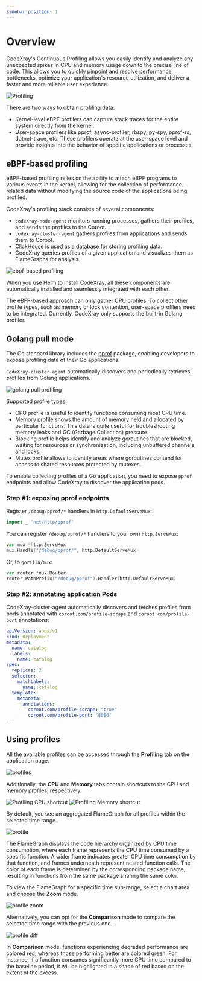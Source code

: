 ```yaml
---
sidebar_position: 1
---
```


# Overview

CodeXray's Continuous Profiling allows you easily identify and analyze any unexpected spikes in CPU and memory usage down to the precise line of code.
This allows you to quickly pinpoint and resolve performance bottlenecks, optimize your application's resource utilization,
and deliver a faster and more reliable user experience.

<img alt="Profiling" src="/img/docs/profiling/profiling.gif" class="card w-1200"/>

There are two ways to obtain profiling data:

* Kernel-level eBPF profilers can capture stack traces for the entire system directly from the kernel.
* User-space profilers like pprof, async-profiler, rbspy, py-spy, pprof-rs, dotnet-trace, etc.
These profilers operate at the user-space level and provide insights into the behavior of specific applications or processes.

## eBPF-based profiling

eBPF-based profiling relies on the ability to attach eBPF programs to various events in the kernel,
allowing for the collection of performance-related data without modifying the source code of the applications being profiled.

CodeXray's profiling stack consists of several components:

* `codeXray-node-agent` monitors running processes, gathers their profiles, and sends the profiles to the Coroot.
* `codexray-cluster-agent` gathers profiles from applications and sends them to Coroot.
* ClickHouse is used as a database for storing profiling data.
* CodeXray queries profiles of a given application and visualizes them as FlameGraphs for analysis.

<img alt="ebpf-based profiling" src="/img/docs/profiling/ebpf-based-profiling.png" class="card w-1200"/>

When you use Helm to install CodeXray, all these components are automatically installed and seamlessly integrated with each other.

The eBFP-based approach can only gather CPU profiles.
To collect other profile types, such as memory or lock contention, user-space profilers need to be integrated.
Currently, CodeXray only supports the built-in Golang profiler.

## Golang pull mode

The Go standard library includes the [pprof](https://pkg.go.dev/net/http/pprof) package,
enabling developers to expose profiling data of their Go applications.

`CodeXray-cluster-agent` automatically discovers and periodically retrieves profiles from Golang applications.

<img alt="golang pull profiling" src="/img/docs/profiling/golang-profiling.png" class="card w-1200"/>

Supported profile types:

* CPU profile is useful to identify functions consuming most CPU time.
* Memory profile shows the amount of memory held and allocated by particular functions.
This data is quite useful for troubleshooting memory leaks and GC (Garbage Collection) pressure.
* Blocking profile helps identify and analyze goroutines that are blocked, waiting for resources or synchronization,
including unbuffered channels and locks.
* Mutex profile allows to identify areas where goroutines contend for access to shared resources protected by mutexes.

To enable collecting profiles of a Go application, you need to expose `pprof` endpoints
and allow CodeXray to discover the application pods.

### Step #1: exposing pprof endpoints

Register `/debug/pprof/*` handlers in `http.DefaultServeMux`:

```go
import _ "net/http/pprof"
```

You can register `/debug/pprof/*` handlers to your own `http.ServeMux`:

```go
var mux *http.ServeMux
mux.Handle("/debug/pprof/", http.DefaultServeMux)
```

Or, to `gorilla/mux`:

```go
var router *mux.Router
router.PathPrefix("/debug/pprof").Handler(http.DefaultServeMux)
```

### Step #2: annotating application Pods


CodeXray-cluster-agent automatically discovers and fetches profiles from pods
annotated with `coroot.com/profile-scrape` and `coroot.com/profile-port` annotations:

```yaml
apiVersion: apps/v1
kind: Deployment
metadata:
  name: catalog
  labels:
    name: catalog
spec:
  replicas: 2
  selector:
    matchLabels:
      name: catalog
  template:
    metadata:
      annotations:
        coroot.com/profile-scrape: "true"
        coroot.com/profile-port: "8080"
...
```

## Using profiles

All the available profiles can be accessed through the <b>Profiling</b> tab on the application page.

<img alt="profiles" src="/img/docs/profiling/profiles.png" class="card w-1200"/>


Additionally, the **CPU** and **Memory** tabs contain shortcuts to the CPU and memory profiles, respectively.


<div class="horizontal-images">
  <img alt="Profiling CPU shortcut" src="/img/docs/profiling/cpu-shortcut.png" class="card" />
  <img alt="Profiling Memory shortcut" src="/img/docs/profiling/memory-shortcut.png" class="card" />
</div>

By default, you see an aggregated FlameGraph for all profiles within the selected time range.

<img alt="profile" src="/img/docs/profiling/profile.png" class="card w-1200"/>


The FlameGraph displays the code hierarchy organized by CPU time consumption,
where each frame represents the CPU time consumed by a specific function.
A wider frame indicates greater CPU time consumption by that function,
and frames underneath represent nested function calls.
The color of each frame is determined by the corresponding package name,
resulting in functions from the same package sharing the same color.

To view the FlameGraph for a specific time sub-range,
select a chart area and choose the **Zoom** mode.

<img alt="profile zoom" src="/img/docs/profiling/profile-zoom.png" class="card w-1200"/>

Alternatively, you can opt for the **Comparison** mode to compare the selected time range with the previous one.

<img alt="profile diff" src="/img/docs/profiling/profile-diff.png" class="card w-1200"/>

In **Comparison** mode, functions experiencing degraded performance are colored red,
whereas those performing better are colored green.
For instance, if a function consumes significantly more CPU time compared to the baseline period,
it will be highlighted in a shade of red based on the extent of the excess.
